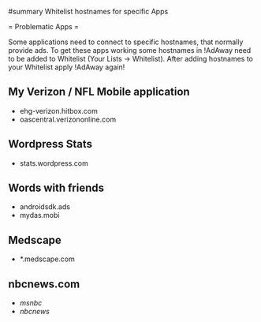 #summary Whitelist hostnames for specific Apps

= Problematic Apps =

Some applications need to connect to specific hostnames, that normally provide ads. To get these apps working some hostnames in !AdAway need to be added to Whitelist (Your Lists -> Whitelist). After adding hostnames to your Whitelist apply !AdAway again!


## My Verizon / NFL Mobile application

  * ehg-verizon.hitbox.com
  * oascentral.verizononline.com
## Wordpress Stats

  * stats.wordpress.com

## Words with friends

  * androidsdk.ads
  * mydas.mobi

## Medscape

  * *.medscape.com

## nbcnews.com

  * *msnbc*
  * *nbcnews*